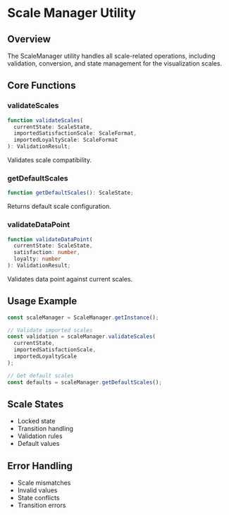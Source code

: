 # Scale Manager Utility

## Overview
The ScaleManager utility handles all scale-related operations, including validation, conversion, and state management for the visualization scales.

## Core Functions

### validateScales
```typescript
function validateScales(
  currentState: ScaleState,
  importedSatisfactionScale: ScaleFormat,
  importedLoyaltyScale: ScaleFormat
): ValidationResult;
```
Validates scale compatibility.

### getDefaultScales
```typescript
function getDefaultScales(): ScaleState;
```
Returns default scale configuration.

### validateDataPoint
```typescript
function validateDataPoint(
  currentState: ScaleState,
  satisfaction: number,
  loyalty: number
): ValidationResult;
```
Validates data point against current scales.

## Usage Example
```typescript
const scaleManager = ScaleManager.getInstance();

// Validate imported scales
const validation = scaleManager.validateScales(
  currentState,
  importedSatisfactionScale,
  importedLoyaltyScale
);

// Get default scales
const defaults = scaleManager.getDefaultScales();
```

## Scale States
- Locked state
- Transition handling
- Validation rules
- Default values

## Error Handling
- Scale mismatches
- Invalid values
- State conflicts
- Transition errors